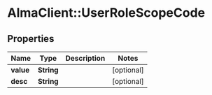 # AlmaClient::UserRoleScopeCode

## Properties
Name | Type | Description | Notes
------------ | ------------- | ------------- | -------------
**value** | **String** |  | [optional] 
**desc** | **String** |  | [optional] 


